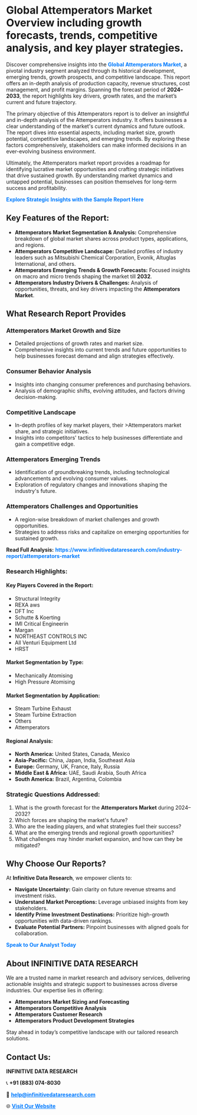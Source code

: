 <h1>Global Attemperators Market Overview including growth forecasts, trends, competitive analysis, and key player strategies.</h1>
<p>
Discover comprehensive insights into the 
<a href="https://www.infinitivedataresearch.com/industry-report/attemperators-market" rel="dofollow" style="color: #007BFF; text-decoration: none;"><strong>Global Attemperators Market</strong></a>, a pivotal industry segment analyzed through its historical development, emerging trends, growth prospects, and competitive landscape. This report offers an in-depth analysis of production capacity, revenue structures, cost management, and profit margins. Spanning the forecast period of <strong>2024–2033</strong>, the report highlights key drivers, growth rates, and the market’s current and future trajectory.
</p>
<p>
The primary objective of this Attemperators report is to deliver an insightful and in-depth analysis of the Attemperators industry. It offers businesses a clear understanding of the market's current dynamics and future outlook. The report dives into essential aspects, including market size, growth potential, competitive landscapes, and emerging trends. By exploring these factors comprehensively, stakeholders can make informed decisions in an ever-evolving business environment.
</p>
<p>
Ultimately, the Attemperators market report provides a roadmap for identifying lucrative market opportunities and crafting strategic initiatives that drive sustained growth. By understanding market dynamics and untapped potential, businesses can position themselves for long-term success and profitability.
</p>
<p>
<a href="https://www.infinitivedataresearch.com/request-sample/reportId=111034" style="color: #007BFF; text-decoration: none;"><strong>Explore Strategic Insights with the Sample Report Here</strong></a>
</p>

<h2>Key Features of the Report:</h2>
<ul>
<li><strong>Attemperators Market Segmentation & Analysis:</strong> Comprehensive breakdown of global market shares across product types, applications, and regions.</li>
<li><strong>Attemperators Competitive Landscape:</strong> Detailed profiles of industry leaders such as Mitsubishi Chemical Corporation, Evonik, Altuglas International, and others.</li>
<li><strong>Attemperators Emerging Trends & Growth Forecasts:</strong> Focused insights on macro and micro trends shaping the market till <strong>2032</strong>.</li>
<li><strong>Attemperators Industry Drivers & Challenges:</strong> Analysis of opportunities, threats, and key drivers impacting the <strong>Attemperators Market</strong>.</li>
</ul>

<h2>What Research Report Provides</h2>
<h3>Attemperators Market Growth and Size</h3>
<ul>
<li>Detailed projections of growth rates and market size.</li>
<li>Comprehensive insights into current trends and future opportunities to help businesses forecast demand and align strategies effectively.</li>
</ul>

<h3>Consumer Behavior Analysis</h3>
<ul>
<li>Insights into changing consumer preferences and purchasing behaviors.</li>
<li>Analysis of demographic shifts, evolving attitudes, and factors driving decision-making.</li>
</ul>

<h3>Competitive Landscape</h3>
<ul>
<li>In-depth profiles of key market players, their >Attemperators market share, and strategic initiatives.</li>
<li>Insights into competitors' tactics to help businesses differentiate and gain a competitive edge.</li>
</ul>

<h3>Attemperators Emerging Trends</h3>
<ul>
<li>Identification of groundbreaking trends, including technological advancements and evolving consumer values.</li>
<li>Exploration of regulatory changes and innovations shaping the industry's future.</li>
</ul>

<h3>Attemperators Challenges and Opportunities</h3>
<ul>
<li>A region-wise breakdown of market challenges and growth opportunities.</li>
<li>Strategies to address risks and capitalize on emerging opportunities for sustained growth.</li>
</ul>
<p><strong>Read Full Analysis:</strong> <a href="https://www.infinitivedataresearch.com/industry-report/attemperators-market" rel="dofollow" style="color: #007BFF; text-decoration: none;"><strong>https://www.infinitivedataresearch.com/industry-report/attemperators-market</strong></a></p>
<h3>Research Highlights:</h3>
<h4>Key Players Covered in the Report:</h4>
<ul><li>Structural Integrity</li><li>REXA aws</li><li>DFT Inc</li><li>Schutte &amp; Koerting</li><li>IMI Critical Engineerin</li><li>Margan</li><li>NORTHEAST CONTROLS INC</li><li>All Venturi Equipment Ltd</li><li>HRST</li></ul>
<h4>Market Segmentation by Type:</h4>
<ul><li>Mechanically Atomising</li><li>High Pressure Atomising</li></ul>
<h4>Market Segmentation by Application:</h4>
<ul><li>Steam Turbine Exhaust</li><li>Steam Turbine Extraction</li><li>Others</li><li>Attemperators</li></ul>

<h4>Regional Analysis:</h4>
<ul>
<li><strong>North America:</strong> United States, Canada, Mexico</li>
<li><strong>Asia-Pacific:</strong> China, Japan, India, Southeast Asia</li>
<li><strong>Europe:</strong> Germany, UK, France, Italy, Russia</li>
<li><strong>Middle East & Africa:</strong> UAE, Saudi Arabia, South Africa</li>
<li><strong>South America:</strong> Brazil, Argentina, Colombia</li>
</ul>

<h3>Strategic Questions Addressed:</h3>
<ol>
<li>What is the growth forecast for the <strong>Attemperators Market</strong> during 2024–2032?</li>
<li>Which forces are shaping the market's future?</li>
<li>Who are the leading players, and what strategies fuel their success?</li>
<li>What are the emerging trends and regional growth opportunities?</li>
<li>What challenges may hinder market expansion, and how can they be mitigated?</li>
</ol>

<h2>Why Choose Our Reports?</h2>
<p>At <strong>Infinitive Data Research</strong>, we empower clients to:</p>
<ul>
<li><strong>Navigate Uncertainty:</strong> Gain clarity on future revenue streams and investment risks.</li>
<li><strong>Understand Market Perceptions:</strong> Leverage unbiased insights from key stakeholders.</li>
<li><strong>Identify Prime Investment Destinations:</strong> Prioritize high-growth opportunities with data-driven rankings.</li>
<li><strong>Evaluate Potential Partners:</strong> Pinpoint businesses with aligned goals for collaboration.</li>
</ul>
<p><a href="https://www.infinitivedataresearch.com/industry-report/attemperators-market" rel="dofollow" style="color: #007BFF; text-decoration: none;"><strong>Speak to Our Analyst Today</strong></a></p>

<h2>About INFINITIVE DATA RESEARCH</h2>
<p>We are a trusted name in market research and advisory services, delivering actionable insights and strategic support to businesses across diverse industries. Our expertise lies in offering:</p>
<ul>
<li><strong>Attemperators Market Sizing and Forecasting</strong></li>
<li><strong>Attemperators Competitive Analysis</strong></li>
<li><strong>Attemperators Customer Research</strong></li>
<li><strong>Attemperators Product Development Strategies</strong></li>
</ul>
<p>Stay ahead in today’s competitive landscape with our tailored research solutions.</p>

<h2>Contact Us:</h2>
<p><strong>INFINITIVE DATA RESEARCH</strong></p>
<p>📞 <strong>+91 (883) 074-8030</strong></p>
<p>📧 <strong><a href="mailto:help@infinitivedataresearch.com" style="color: #007BFF;">help@infinitivedataresearch.com</a></strong></p>
<p>🌐 <strong><a href="https://www.infinitivedataresearch.com" rel="dofollow" style="color: #007BFF;">Visit Our Website</a></strong></p>
